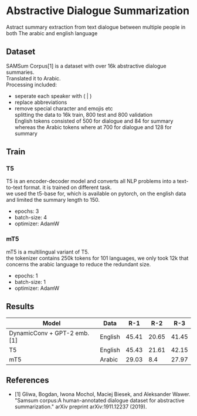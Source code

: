 
# Abstractive Dialogue Summarization


Astract summary extraction from text dialogue between multiple people in both The arabic and english language




## Dataset
SAMSum Corpus[1] is a dataset with over 16k abstractive dialogue summaries.\
Translated it to Arabic.\
Processing included:
- seperate each speaker with ( | )
- replace abbreviations
- remove special character and emojis
etc \
splitting the data to 16k train, 800 test and 800 validation \
English tokens consisted of 500 for dialogue and 84 for summary whereas the Arabic tokens where at 700 for dialogue and 128 for summary


## Train
### T5
T5 is an encoder-decoder model and converts all NLP problems into a text-to-text format. it is trained on different task. \
we used the t5-base for, which is available on pytorch, on the english data and limited the summary length to 150.
- epochs: 3
- batch-size: 4
- optimizer: AdamW

### mT5
mT5 is a multilingual variant of T5. \
the tokenizer contains 250k tokens for 101 languages, we only took 12k that concerns the arabic language to reduce the redundant size.
- epochs: 1
- batch-size: 1
- optimizer: AdamW

## Results
| Model  | Data | R-1 | R-2 | R-3 |
| ------------- | ------------- | ------------- | ------------- | ------------- |
| DynamicConv + GPT-2 emb. [1]   | English  | 45.41  | 20.65  | 41.45  |
| T5  | English  | 45.43  | 21.61  | 42.15  |
| mT5  | Arabic  | 29.03  | 8.4  | 27.97  |


## References

 - [1] Gliwa, Bogdan, Iwona Mochol, Maciej Biesek, and Aleksander Wawer. "Samsum corpus:A human-annotated dialogue dataset for abstractive summarization." arXiv preprint arXiv:1911.12237 (2019).
